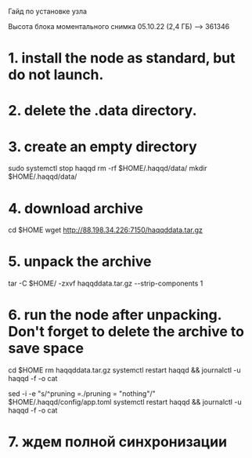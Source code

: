 Гайд по установке узла

Высота блока моментального снимка 05.10.22 (2,4 ГБ) --> 361346

# 1. install the node as standard, but do not launch.
# 2. delete the .data directory. 
# 3. create an empty directory
sudo systemctl stop haqqd
rm -rf $HOME/.haqqd/data/
mkdir $HOME/.haqqd/data/

# 4. download archive
cd $HOME
wget http://88.198.34.226:7150/haqqddata.tar.gz

# 5. unpack the archive
tar -C $HOME/ -zxvf haqqddata.tar.gz --strip-components 1

# 6. run the node after unpacking. Don't forget to delete the archive to save space
cd $HOME
rm haqqddata.tar.gz
systemctl restart haqqd && journalctl -u haqqd -f -o cat

sed -i -e "s/^pruning *=.*/pruning = \"nothing\"/" $HOME/.haqqd/config/app.toml 
systemctl restart haqqd && journalctl -u haqqd -f -o cat

# 7. ждем полной синхронизации
